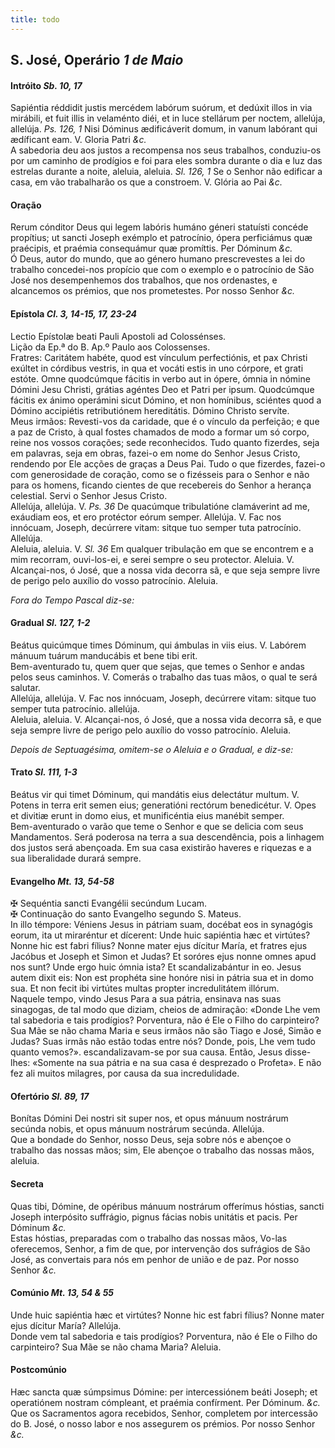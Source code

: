 ```yaml
---
title: todo
---
```

<h2 class="text-center">S. José, Operário <em>1 de Maio</em></h2>

<h4 class="text-center">Intróito <em>Sb. 10, 17</em></h4>
<div class="container-fluid">
<div class="row">
<div class="dropcap text-justify">
Sapiéntia réddidit justis mercédem labórum suórum, et dedúxit illos in via mirábili, et fuit illis in velaménto diéi, et in luce stellárum per noctem, allelúja, allelúja. <em>Ps. 126, 1</em> Nisi Dóminus ædificáverit domum, in vanum labórant qui ædíficant eam.
V. Gloria Patri <em>&c.</em>
</div>
<div class="dropcap text-justify">
A sabedoria deu aos justos a recompensa nos seus trabalhos, conduziu-os por um caminho de prodígios e foi para eles sombra durante o dia e luz das estrelas durante a noite, aleluia, aleluia. <em>Sl. 126, 1</em> Se o Senhor não edificar a casa, em vão trabalharão os que a constroem.
V. Glória ao Pai <em>&c.</em>
</div>
</div>
</div>

<h4 class="text-center">Oração</h4>
<div class="container-fluid">
<div class="row">
<div class="dropcap text-justify">
Rerum cónditor Deus qui legem labóris humáno géneri statuísti concéde propítius; ut sancti Joseph exémplo et patrocínio, ópera perficiámus quæ praécipis, et praémia consequámur quæ promíttis. Per Dóminum <em>&c.</em>
</div>
<div class="dropcap text-justify">
Ó Deus, autor do mundo, que ao género humano prescrevestes a lei do trabalho concedei-nos propício que com o exemplo e o patrocínio de São José nos desempenhemos dos trabalhos, que nos ordenastes, e alcancemos os prémios, que nos prometestes. Por nosso Senhor <em>&c.</em>
</div>
</div>
</div>

<h4 class="text-center">Epístola <em>Cl. 3, 14-15, 17, 23-24</em></h4>
<div class="container-fluid">
<div class="row">
<div class="text-justify">
Lectio Epístolæ beati Pauli Apostoli ad Colossénses.
</div>
<div class="text-justify">
Lição da Ep.ª do B. Ap.º Paulo aos Colossenses.
</div>
<div class="dropcap text-justify">
Fratres: Caritátem habéte, quod est vínculum perfectiónis, et pax Christi exúltet in córdibus vestris, in qua et vocáti estis in uno córpore, et grati estóte. Omne quodcúmque fácitis in verbo aut in ópere, ómnia in nómine Dómini Jesu Christi, grátias agéntes Deo et Patri per ipsum. Quodcúmque fácitis ex ánimo operámini sicut Dómino, et non homínibus, sciéntes quod a Dómino accipiétis retributiónem hereditátis. Dómino Christo servíte.
</div>
<div class="dropcap text-justify">
Meus irmãos: Revesti-vos da caridade, que é o vínculo da perfeição; e que a paz de Cristo, à qual fostes chamados de modo a formar um só corpo, reine nos vossos corações; sede reconhecidos. Tudo quanto fizerdes, seja em palavras, seja em obras, fazei-o em nome do Senhor Jesus Cristo, rendendo por Ele acções de graças a Deus Pai. Tudo o que fizerdes, fazei-o com generosidade de coração, como se o fizésseis para o Senhor e não para os homens, ficando cientes de que recebereis do Senhor a herança celestial. Servi o Senhor Jesus Cristo.
</div>
</div>
</div>

<div class="container-fluid">
<div class="row">
<div class="text-justify">
Allelúja, allelúja. V. <em>Ps. 36</em> De quacúmque tribulatióne clamáverint ad me, exáudiam eos, et ero protéctor eórum semper. Allelúja. V. Fac nos innócuam, Joseph, decúrrere vitam: sitque tuo semper tuta patrocínio. Allelúja.
</div>
<div class="text-justify">
Aleluia, aleluia. V. <em>Sl. 36</em> Em qualquer tribulação em que se encontrem e a mim recorram, ouvi-los-ei, e serei sempre o seu protector. Aleluia. V. Alcançai-nos, ó José, que a nossa vida decorra sã, e que seja sempre livre de perigo pelo auxílio do vosso patrocínio. Aleluia.
</div>
</div>
</div>

<em>Fora do Tempo Pascal diz-se:</em>

<h4 class="text-center">Gradual <em>Sl. 127, 1-2</em></h4>
<div class="container-fluid">
<div class="row">
<div class="dropcap text-justify">
Beátus quicúmque times Dóminum, qui ámbulas in viis eius. V. Labórem mánuum tuárum manducábis et bene tibi erit.
</div>
<div class="dropcap text-justify">
Bem-aventurado tu, quem quer que sejas, que temes o Senhor e andas pelos seus caminhos. V. Comerás o trabalho das tuas mãos, o qual te será salutar.
</div>
<div class="text-justify">
Allelúja, allelúja. V. Fac nos innócuam, Joseph, decúrrere vitam: sitque tuo semper tuta patrocínio. allelúja.
</div>
<div class="text-justify">
Aleluia, aleluia. V. Alcançai-nos, ó José, que a nossa vida decorra sã, e que seja sempre livre de perigo pelo auxílio do vosso patrocínio. Aleluia.
</div>
</div>
</div>

<em>Depois de Septuagésima, omitem-se o Aleluia e o Gradual, e diz-se:</em>

<h4 class="text-center">Trato <em>Sl. 111, 1-3</em></h4>
<div class="container-fluid">
<div class="row">
<div class="dropcap text-justify">
Beátus vir qui timet Dóminum, qui mandátis eius delectátur multum. V. Potens in terra erit semen eius; generatióni rectórum benedicétur. V. Opes et divitiæ erunt in domo eius, et munificéntia eius manébit semper.
</div>
<div class="dropcap text-justify">
Bem-aventurado o varão que teme o Senhor e que se delicia com seus Mandamentos. Será poderosa na terra a sua descendência, pois a linhagem dos justos será abençoada. Em sua casa existirão haveres e riquezas e a sua liberalidade durará sempre.
</div>
</div>
</div>

<h4 class="text-center">Evangelho <em>Mt. 13, 54-58</em></h4>
<div class="container-fluid">
<div class="row">
<div class="text-justify">
<span class="text-danger">&#10016;</span> Sequéntia sancti Evangélii secúndum Lucam.
</div>
<div class="text-justify">
<span class="text-danger">&#10016;</span> Continuação do santo Evangelho segundo S. Mateus.
</div>
<div class="dropcap text-justify">
In illo témpore: Véniens Jesus in pátriam suam, docébat eos in synagógis eorum, ita ut miraréntur et dícerent: Unde huic sapiéntia hæc et virtútes? Nonne hic est fabri fílius? Nonne mater ejus dícitur María, et fratres ejus Jacóbus et Joseph et Simon et Judas? Et soróres ejus nonne omnes apud nos sunt? Unde ergo huic ómnia ista? Et scandalizabántur in eo. Jesus autem dixit eis: Non est prophéta sine honóre nisi in pátria sua et in domo sua. Et non fecit ibi virtútes multas propter incredulitátem illórum.
</div>
<div class="dropcap text-justify">
Naquele tempo, vindo Jesus Para a sua pátria, ensinava nas suas sinagogas, de tal modo que diziam, cheios de admiração: «Donde Lhe vem tal sabedoria e tais prodígios? Porventura, não é Ele o Filho do carpinteiro? Sua Mãe se não chama Maria e seus irmãos não são Tiago e José, Simão e Judas? Suas irmãs não estão todas entre nós? Donde, pois, Lhe vem tudo quanto vemos?». escandalizavam-se por sua causa. Então, Jesus disse-lhes: «Somente na sua pátria e na sua casa é desprezado o Profeta». E não fez ali muitos milagres, por causa da sua incredulidade.
</div>
</div>
</div>

<h4 class="text-center">Ofertório <em>Sl. 89, 17</em></h4>
<div class="container-fluid">
<div class="row">
<div class="dropcap text-justify">
Bonítas Dómini Dei nostri sit super nos, et opus mánuum nostrárum secúnda nobis, et opus mánuum nostrárum secúnda. Allelúja.
</div>
<div class="dropcap text-justify">
Que a bondade do Senhor, nosso Deus, seja sobre nós e abençoe o trabalho das nossas mãos; sim, Ele abençoe o trabalho das nossas mãos, aleluia.
</div>
</div>
</div>

<h4 class="text-center">Secreta</h4>
<div class="container-fluid">
<div class="row">
<div class="dropcap text-justify">
Quas tibi, Dómine, de opéribus mánuum nostrárum offerímus hóstias, sancti Joseph interpósito suffrágio, pignus fácias nobis unitátis et pacis. Per Dóminum <em>&c.</em>
</div>
<div class="dropcap text-justify">
Estas hóstias, preparadas com o trabalho das nossas mãos, Vo-las oferecemos, Senhor, a fim de que, por intervenção dos sufrágios de São José, as convertais para nós em penhor de união e de paz. Por nosso Senhor <em>&c.</em>
</div>
</div>
</div>

<h4 class="text-center">Comúnio <em>Mt. 13, 54 & 55</em></h4>
<div class="container-fluid">
<div class="row">
<div class="dropcap text-justify">
Unde huic sapiéntia hæc et virtútes? Nonne hic est fabri fílius? Nonne mater ejus dícitur María? Allelúja.
</div>
<div class="dropcap text-justify">
Donde vem tal sabedoria e tais prodígios? Porventura, não é Ele o Filho do carpinteiro? Sua Mãe se não chama Maria? Aleluia.
</div>
</div>
</div>

<h4 class="text-center">Postcomúnio</h4>
<div class="container-fluid">
<div class="row">
<div class="dropcap text-justify">
Hæc sancta quæ súmpsimus Dómine: per intercessiónem beáti Joseph; et operatiónem nostram cómpleant, et praémia confírment. Per Dóminum. <em>&c.</em>
</div>
<div class="dropcap text-justify">
Que os Sacramentos agora recebidos, Senhor, completem por intercessão do B. José, o nosso labor e nos assegurem os prémios. Por nosso Senhor <em>&c.</em>
</div>
</div>
</div>
